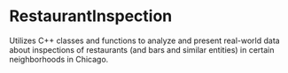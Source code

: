 # RestaurantInspection
Utilizes C++ classes and functions to analyze and present real-world data about inspections of restaurants (and bars and similar entities) in certain neighborhoods in Chicago. 
